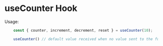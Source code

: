 # useCounter Hook

Usage:
```javascript
    const { counter, increment, decrement, reset } = useCounter(10);
```

```javascript
    useCounter() // default value received when no value sent to the function.
```